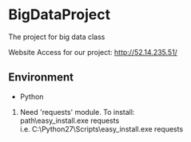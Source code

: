 # BigDataProject
The project for big data class

Website Access for our project:
http://52.14.235.51/

## Environment
* Python
 1. Need 'requests' module. To install: <br />
    path\easy_install.exe requests <br />
    i.e. C:\Python27\Scripts\easy_install.exe requests <br />
